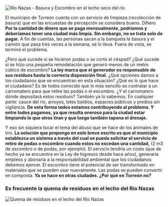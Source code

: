 
<img class="img-responsive" src="podas-escombro-y-ciudadanos/rio-nazas-con-basura-y-escombro.jpg" alt="Río Nazas - Basura y Escombro en el lecho seco del río">

El municipio de Torreón cuenta con un servicio de limpieza (recolección de basura) que en las encuestas de percepción se considera bueno. Difiero. **Por la cantidad de dinero que se paga mensualmente, podríamos y deberíamos tener una ciudad más limpia.  Sin embargo, no se trata solo de pagar.** A fin de cuentas, las personas sacan a la banqueta la basura y el camión que pasa tres veces a la semana, se lo lleva. Fuera de vista, se terminó el problema.

¿Pero qué sucede si se hicieron podas o se cortó el césped? ¿Qué sucede si se hizo una pequeña remodelación que generó menos de un metro cúbico de escombro? **La ley marca que el generador es responsable de sus residuos hasta la correcta disposición final.** ¿Qué opciones damos a los ciudadanos que se encuentran en esta situación? ¿Qué es lo que hace el ciudadano? Es de todos conocido que lo más sencillo es contratar a un carromatero para que retire las podas o el escombro. ¿Y el carromatero dónde depositará estos residuos? También ya lo sabemos.  En cualquier parte: cauce del río, arroyos, lotes baldíos, espacios públicos y predios sin vigilancia. **De esta forma todos estamos contribuyendo al problema. Y entre todos pagamos, ya que resulta oneroso para la ciudad estar limpiando lo que otros tiran y que luego también tapona el drenaje.**

Y eso sin siquiera tocar el tema del abuso que se hace de los animales de tiro. **La solución que propongo en este breve escrito es que el municipio establezca un sistema a través del cual se pueda solicitar el servicio de retiro de podas o escombro cuando estos no excedan una cantidad,** (2 m3 de escombro o de podas, por ejemplo). El servicio tendría un costo (que de hecho ya se encuentra en la Ley de Ingresos desde hace años), generaría empleos y abonaría a la responsabilidad ambiental que los ciudadanos debemos ejercer. El escombro tiene el potencial de ser transformado en materiales que se pueden usar nuevamente. Las podas se pueden convertir en composta. **Ya se hace en otras ciudades. ¿Por qué en Torreón no?**

### Es frecuente la quema de residuos en el lecho del Río Nazas

<img class="img-responsive" src="podas-escombro-y-ciudadanos/rio-nazas-quema-residuos.jpg" alt="Quema de residuos en el lecho del Río Nazas">

